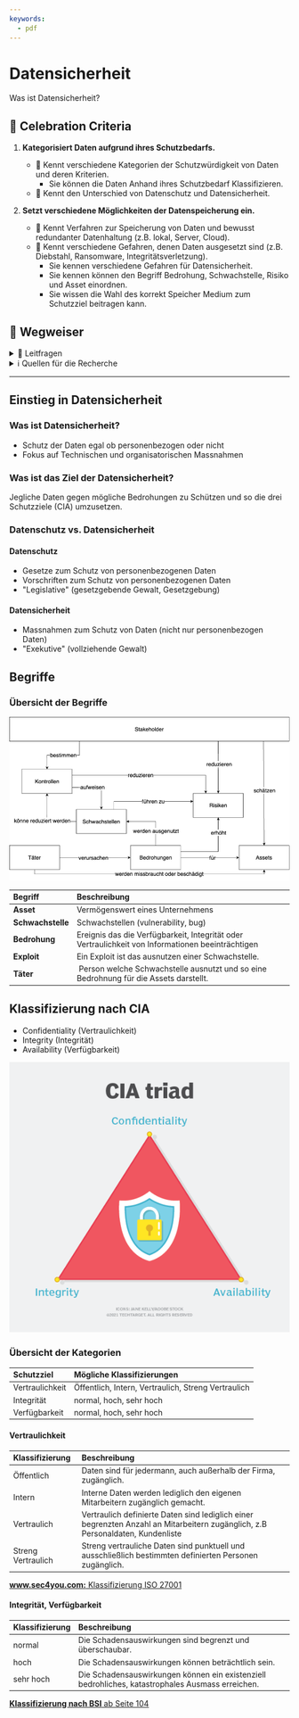 ```yaml
---
keywords:
  - pdf
---
```


# Datensicherheit

Was ist Datensicherheit?

## 🎉 Celebration Criteria

1. **Kategorisiert Daten aufgrund ihres Schutzbedarfs.**

   - :dart: Kennt verschiedene Kategorien der Schutzwürdigkeit von Daten und
     deren Kriterien.
     - Sie können die Daten Anhand ihres Schutzbedarf Klassifizieren.
   - :dart: Kennt den Unterschied von Datenschutz und Datensicherheit.

2. **Setzt verschiedene Möglichkeiten der Datenspeicherung ein.**

   - :dart: Kennt Verfahren zur Speicherung von Daten und bewusst redundanter
     Datenhaltung (z.B. lokal, Server, Cloud).
   - :dart: Kennt verschiedene Gefahren, denen Daten ausgesetzt sind (z.B.
     Diebstahl, Ransomware, Integritätsverletzung).
     - Sie kennen verschiedene Gefahren für Datensicherheit.
     - Sie kennen können den Begriff Bedrohung, Schwachstelle, Risiko und Asset
       einordnen.
     - Sie wissen die Wahl des korrekt Speicher Medium zum Schutzziel beitragen
       kann.

## :compass: Wegweiser

<details>
  <summary> 🤔 Leitfragen </summary>

- Was ist Datensicherheit?
- Was ist das Ziel der Datensicherheit?
- Was ist Datenschutz?
- Datensicherheit vs. Datenschutz?
- Welche Begriffe gibt es im Kontext?
- Was sind die Schutzziele?
- Welche Klassifizierungen gibt es?
- ...

</details>

<details>
  <summary> ℹ️ Quellen für die Recherche</summary>

- [**Profi AG** Datensicherheit](https://www.profi-ag.de/netzwerk-und-security/datensicherheit/#:~:text=Definition%3A%20Datensicherheit&text=Datensicherheit%20verfolgt%20also%20das%20Ziel,Sicherheit%20von%20Daten%20zu%20gew%C3%A4hrleisten.)
- [**datenschutz.org:** Datensicherheit: Maßnahmen für den Schutz von Daten](https://www.datenschutz.org/datensicherheit-massnahmen/)
- [**Oracle** Was ist Datensicherheit?](https://www.oracle.com/ch-de/security/database-security/what-is-data-security/)
- [**ISARI CONSULT Stefanie Schmidt:** Risiken im Risikomanagement bewerten und beurteilen](https://isari-consult.de/wissen/risiken-im-risikomanagement-steuern)
- [**NCSC:** Schwachstelle](https://www.ncsc.admin.ch/ncsc/de/home/cyberbedrohungen/schwachstelle.html)
- [**NCSC** Cyberbedrohungen](https://www.ncsc.admin.ch/ncsc/de/home/cyberbedrohungen.html)
- [**BSI-Standard:** 200.2 - Kapitel 8.2 Schutzbedarffestellung](https://www.bsi.bund.de/SharedDocs/Downloads/DE/BSI/Grundschutz/BSI_Standards/standard_200_2.pdf?__blob=publicationFile&v=2)

</details>

---

## Einstieg in Datensicherheit

### Was ist Datensicherheit?

- Schutz der Daten egal ob personenbezogen oder nicht
- Fokus auf Technischen und organisatorischen Massnahmen

### Was ist das Ziel der Datensicherheit?

Jegliche Daten gegen mögliche Bedrohungen zu Schützen und so die drei
Schutzziele (CIA) umzusetzen.

### Datenschutz vs. Datensicherheit

#### Datenschutz

- Gesetze zum Schutz von personenbezogenen Daten
- Vorschriften zum Schutz von personenbezogenen Daten
- "Legislative" (gesetzgebende Gewalt, Gesetzgebung)

#### **Datensicherheit**

- Massnahmen zum Schutz von Daten (nicht nur personenbezogen Daten)
- "Exekutive" (vollziehende Gewalt)

## Begriffe

### Übersicht der Begriffe

![Begriffe](../img/begriffuebersicht.png)

| Begriff           | Beschreibung                                                                                      |
| :---------------- | :------------------------------------------------------------------------------------------------ |
| **Asset**         | Vermögenswert eines Unternehmens                                                                  |
| **Schwachstelle** | Schwachstellen (vulnerability, bug)                                                               |
| **Bedrohung**     | Ereignis das die Verfügbarkeit, Integrität oder Vertraulichkeit von Informationen beeinträchtigen |
| **Exploit**       | Ein Exploit ist das ausnutzen einer Schwachstelle.                                                |
| **Täter**         |  Person welche Schwachstelle ausnutzt und so eine Bedrohnung für die Assets darstellt.            |

## Klassifizierung nach CIA

- Confidentiality (Vertraulichkeit)
- Integrity (Integrität)
- Availability (Verfügbarkeit)

[![CIA](../img/whatis-cia_triad-h.png)](https://www.techtarget.com/whatis/definition/Confidentiality-integrity-and-availability-CIA)

### Übersicht der Kategorien

| Schutzziel      | Mögliche Klassifizierungen                          |
| :-------------- | :-------------------------------------------------- |
| Vertraulichkeit | Öffentlich, Intern, Vertraulich, Streng Vertraulich |
| Integrität      | normal, hoch, sehr hoch                             |
| Verfügbarkeit   | normal, hoch, sehr hoch                             |

#### Vertraulichkeit

| Klassifizierung    | Beschreibung                                                                                                                   |
| :----------------- | :----------------------------------------------------------------------------------------------------------------------------- |
| Öffentlich         | Daten sind für jedermann, auch außerhalb der Firma, zugänglich.                                                                |
| Intern             | Interne Daten werden lediglich den eigenen Mitarbeitern zugänglich gemacht.                                                    |
| Vertraulich        | Vertraulich definierte Daten sind lediglich einer begrenzten Anzahl an Mitarbeitern zugänglich, z.B Personaldaten, Kundenliste |
| Streng Vertraulich | Streng vertrauliche Daten sind punktuell und ausschließlich bestimmten definierten Personen zugänglich.                        |

[**www.sec4you.com:** Klassifizierung ISO 27001](https://www.sec4you.com/klassifizierung-iso-27001/)

#### Integrität, Verfügbarkeit

| Klassifizierung | Beschreibung                                                                                     |
| :-------------- | :----------------------------------------------------------------------------------------------- |
| normal          | Die Schadensauswirkungen sind begrenzt und überschaubar.                                         |
| hoch            | Die Schadensauswirkungen können beträchtlich sein.                                               |
| sehr hoch       | Die Schadensauswirkungen können ein existenziell bedrohliches, katastrophales Ausmass erreichen. |

[**Klassifizierung nach BSI** ab Seite 104](https://www.bsi.bund.de/SharedDocs/Downloads/DE/BSI/Grundschutz/BSI_Standards/standard_200_2.pdf?__blob=publicationFile&v=2)
